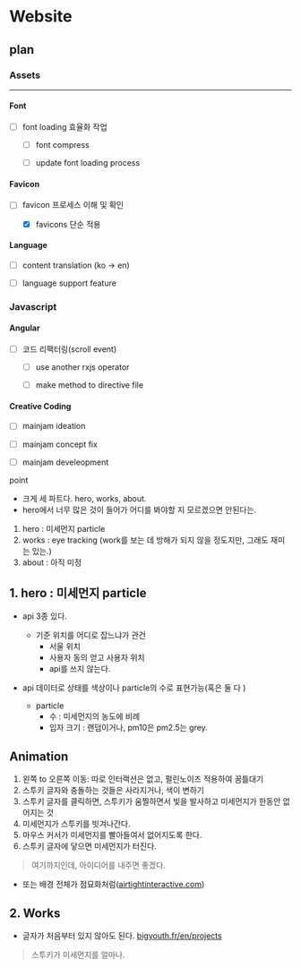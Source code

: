 # Website


## plan


### Assets
---

#### Font

- [ ] font loading 효율화 작업
  - [ ] font compress 
  - [ ] update font loading process


#### Favicon

- [ ] favicon 프로세스 이해 및 확인
  - [x] favicons 단순 적용


#### Language

- [ ] content translation (ko -> en)
- [ ] language support feature





### Javascript

#### Angular

- [ ] 코드 리팩터링(scroll event)
  - [ ] use another rxjs operator
  - [ ] make method to directive file



#### Creative Coding

- [ ] mainjam ideation
- [ ] mainjam concept fix
- [ ] mainjam develeopment


point

- 크게 세 파트다. hero, works, about.
- hero에서 너무 많은 것이 들어가 어디를 봐야할 지 모르겠으면 안된다는.



1. hero : 미세먼지 particle
2. works : eye tracking (work를 보는 데 방해가 되지 않을 정도지만, 그래도 재미는 있는.)
3. about : 아직 미정




## 1. hero : 미세먼지 particle

- api 3종 있다.
  - 기준 위치를 어디로 잡느냐가 관건
    - 서울 위치
    - 사용자 동의 얻고 사용자 위치
    - api를 쓰지 않는다.

- api 데이터로 상태를 색상이나 particle의 수로 표현가능(혹은 둘 다 )
  - particle
    - 수 : 미세먼지의 농도에 비례
    - 입자 크기 : 랜덤이거나, pm10은 pm2.5는 grey.

  
## Animation

1. 왼쪽 to 오른쪽 이동: 따로 인터랙션은 없고, 펄린노이즈 적용하여 꿈틀대기
2. 스투키 글자와 충돌하는 것들은 사라지거나, 색이 변하기
3. 스투키 글자를 클릭하면, 스투키가 움찔하면서 빛을 발사하고 미세먼지가 한동안 없어지는 것
4. 미세먼지가 스투키를 빗겨나간다.
5. 마우스 커서가 미세먼지를 빨아들여서 없어지도록 한다.
6. 스투키 글자에 닿으면 미세먼지가 터진다.

> 여기까지인데, 아이디어를 내주면 좋겠다.

- 또는 배경 전체가 점묘화처럼([airtightinteractive.com](airtightinteractive.com))


## 2. Works
- 글자가 처음부터 있지 않아도 된다. [bigyouth.fr/en/projects](bigyouth.fr/en/projects)



> 스투키가 미세먼지를 얼마나.

